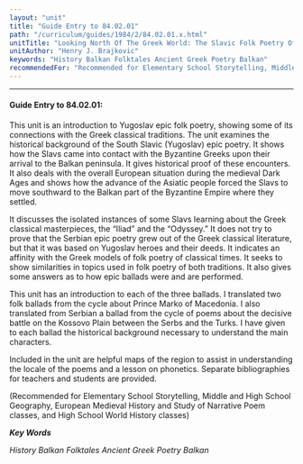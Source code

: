```yaml
---
layout: "unit"
title: "Guide Entry to 84.02.01"
path: "/curriculum/guides/1984/2/84.02.01.x.html"
unitTitle: "Looking North Of The Greek World: The Slavic Folk Poetry Of The Balkans"
unitAuthor: "Henry J. Brajkovic"
keywords: "History Balkan Folktales Ancient Greek Poetry Balkan"
recommendedFor: "Recommended for Elementary School Storytelling, Middle and High School Geography, European Medieval History and Study of Narrative Poem classes, and High School World History classes"
---
```

<body>
<hr/>
<h4>
Guide Entry to 84.02.01:
</h4>
This unit is an introduction to Yugoslav epic folk poetry, showing some of its connections with the Greek classical traditions.  The unit examines the historical background of the South Slavic (Yugoslav) epic poetry.  It shows how the Slavs came into contact with the Byzantine Greeks upon their arrival to the Balkan peninsula.  It gives historical proof of these encounters.  It also deals with the overall European situation during the medieval Dark Ages and shows how the advance of the Asiatic people forced the Slavs to move southward to the Balkan part of the Byzantine Empire where they settled.
<p>
It discusses the isolated instances of some Slavs learning about the Greek classical masterpieces, the “Iliad” and the “Odyssey.”  It does not try to prove that the Serbian epic poetry grew out of the Greek classical literature, but that it was based on Yugoslav heroes and their deeds.  It indicates an affinity with the Greek models of folk poetry of classical times.  It seeks to show similarities in topics used in folk poetry of both traditions.  It also gives some answers as to how epic ballads were and are performed.
</p>
<p>
This unit has an introduction to each of the three ballads.  I translated two folk ballads from the cycle about Prince Marko of Macedonia.  I also translated from Serbian a ballad from the cycle of poems about the decisive battle on the Kossovo Plain between the Serbs and the Turks.  I have given to each ballad the historical background necessary to understand the main characters.
</p>
<p>
Included in the unit are helpful maps of the region to assist in understanding the locale of the poems and a lesson on phonetics. Separate bibliographies for teachers and students are provided.
</p>
<p>
(Recommended for Elementary School Storytelling, Middle and High School Geography, European Medieval History and Study of Narrative Poem classes, and High School World History classes)
</p>
<p>
<b>
<i>
Key Words
</i>
</b>
<br/>
</p>
<p>
<i>
History Balkan Folktales Ancient Greek Poetry Balkan
</i>
</p>
</body>